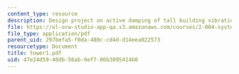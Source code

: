 ```yaml
---
content_type: resource
description: Design project on active damping of tall building vibrations.
file: https://ol-ocw-studio-app-qa.s3.amazonaws.com/courses/2-004-systems-modeling-and-control-ii-fall-2007/47e24d5940db56ab9ef786b3095414b0_tower1.pdf
file_type: application/pdf
parent_uid: 297befa5-f0da-480c-cd4d-d14eea022573
resourcetype: Document
title: tower1.pdf
uid: 47e24d59-40db-56ab-9ef7-86b3095414b0
---
```

